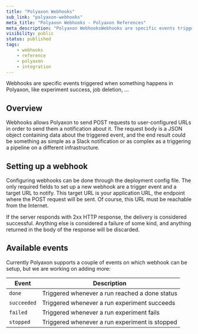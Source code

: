 ```yaml
---
title: "Polyaxon Webhooks"
sub_link: "polyaxon-webhooks"
meta_title: "Polyaxon Webhooks - Polyaxon References"
meta_description: "Polyaxon WebhooksWebhooks are specific events triggered when something happens in Polyaxon, like experiment success, job deletion, ..."
visibility: public
status: published
tags:
    - webhooks
    - reference
    - polyaxon
    - integration
---
```


Webhooks are specific events triggered when something happens in Polyaxon,
like experiment success, job deletion, ...


## Overview

Webhooks allows Polyaxon to send POST requests to user-configured URLs in order to send them a notification about it.
The request body is a JSON object containing data about the triggered event,
and the end result could be something as simple as a Slack notification
or as complex as a triggering a pipeline on a different infrastructure.


## Setting up a webhook

Configuring webhooks can be done through the deployment config file.
The only required fields to set up a new webhook are a trigger event and a target URL to notify.
This target URL is your application URL,
the endpoint where the POST request will be sent.
Of course, this URL must be reachable from the Internet.

If the server responds with 2xx HTTP response,
the delivery is considered successful.
Anything else is considered a failure of some kind,
and anything returned in the body of the response will be discarded.


## Available events

Currently Polyaxon supports a couple of events on which webhook can be setup,
but we are working on adding more:

|Event|Description|
|-----|-----------|
|`done`|Triggered whenever a run reached a done status|
|`succeeded`|Triggered whenever a run experiment succeeds|
|`failed`|Triggered whenever a run experiment fails|
|`stopped`|Triggered whenever a run experiment is stopped|

